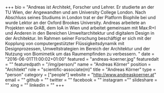 +++
bio = "Andreas ist Architekt, Forscher und Lehrer. Er studierte an der TU Wien, der Angewandten und am University College London. Nach Abschluss seines Studiums in London trat er der Platform Biophile bei und wurde Lektor an der Oxford Brookes University. Andreas arbeitete an Projekten wie GrAB, dem IoA in Wien und arbeitet gemeinsam mit Max:R+I und Anderen in den Bereichen Umweltarchitektur und digitalem Design in der Architektur. Im Rahmen seiner Forschung beschäftigt er sich mit der Kopplung von computergestützter Flüssigkeitsdynamik mit Designprozessen, Umweltstrategien im Bereich der Architektur und der Nutzung von Biomimetik um das Raumempfinden zu verbessern. "
date = "2016-06-01T11:00:02+01:00"
featured = "andreas-koerner.jpg"
featuredalt = ""
featuredpath = "/img/person/"
name = "Andreas Körner"
position = "Architekt"
role = "scientific-associate(m)"
title = "Andreas Körner"
type = "person"
category = ["people"]
website = "http://www.andreaskoerner.at"
email = ""
github = ""
twitter = ""
facebook = ""
instagram =""
slideshare = ""
xing = ""
linkedin = ""
+++

